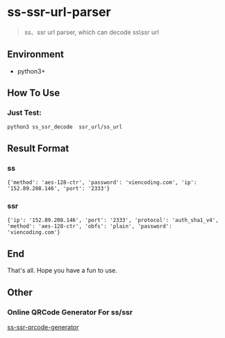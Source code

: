 # ss-ssr-url-parser

> ss、ssr url parser, which can decode ss\ssr url

## Environment

- python3+

## How To Use

### Just Test:

```
python3 ss_ssr_decode  ssr_url/ss_url
```

## Result Format

### ss

```
{'method': 'aes-128-ctr', 'password': 'viencoding.com', 'ip': '152.89.208.146', 'port': '2333'}
```

### ssr

```
{'ip': '152.89.208.146', 'port': '2333', 'protocol': 'auth_sha1_v4', 'method': 'aes-128-ctr', 'obfs': 'plain', 'password': 'viencoding.com'}
```

## End

That's all. Hope you have a fun to use.

## Other

### Online QRCode Generator For ss/ssr

[ss-ssr-qrcode-generator](https://viencoding.com/ss-ssr-qrcode-generator)
